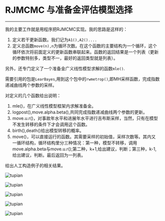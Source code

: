 
RJMCMC 与准备金评估模型选择
===
---

我的主要工作就是用程序把RJMCMC实现。我的思路是这样的：


  1.  定义若干更新函数。我们记为<code>A1(),A2()....</code>    
  2.  定义总函数<code>move(n),n</code>为循环次数。在这个函数的主要结构为一个循环，这个循环依次将前面定义的更新函数串联起来。函数的返回结果是一个列表（更新的参数特别多，类型不一，最好的返回类型就是列表）。

另外，还专门定义了一个准备金广义线性模型求解的函数<code>mle()</code>.

需要引用的包是<code>LearBayes</code>,用到这个包中的<code>rwmetrop()</code>,即MH采样函数，完成指数递减曲线两个参数的采样。

对定义的几个函数给出说明：

1. mle()，在广义线性模型框架内求解准备金。
2. logpost(),move.alpha.beta(),共同完成指数递减曲线两个参数的更新。
3. move.u.r()，对事故年水平和进展年水平进行吉布斯采样，当然，只有在模型不发生转移的条件下才会调用这个函数。
4. birth(),death()给出模型转移的概率。
5. move()，可以直接运行的函数。其需要采样的初始值，采样次数等。其内又一循环结构，循环结构里分三种情况：第一种，模型不转移，调用move.alpha.beta与move.u.r();第二种，k+1,给出建议，判断；第三种，k-1,给出建议，判断。最后返回为一列表。

给出人工构造例子的相关结果。

![tupian](https://raw.github.com/gaolei786/RJMCMC---Claim-Reserves-Bayes-ODP/master/graph/1.png)

![tupian](https://raw.github.com/gaolei786/RJMCMC---Claim-Reserves-Bayes-ODP/master/graph/2.png)

![tupian](https://raw.github.com/gaolei786/RJMCMC---Claim-Reserves-Bayes-ODP/master/graph/3.png)

![tupian](https://raw.github.com/gaolei786/RJMCMC---Claim-Reserves-Bayes-ODP/master/graph/4.png)

![tupian](https://raw.github.com/gaolei786/RJMCMC---Claim-Reserves-Bayes-ODP/master/graph/5.png)


